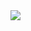 <img src='https://lh3.googleusercontent.com/mFF6HNy4faM5wB2DLRnRW-zThDQBBtQBe19mL1Cb9QL6bRXruXs6IpBNKqEbM8V0G4_UddHuqNBEtuyR8a7qkZYPRAGbwCGvM_KUBmcadFfMJ6Ja60Zv0e2N3W-UqzKCVJlbAbAg8RcuQAh5PYcpiObIZDudkmm4aX-CsvRP79R5yrp0KqDCCFb3yVF_qnZXvBi7Mi3BB30ZZIa6ud9WKX31V3lDlfjVECplAxN8DjaFr0pVq9p2jBXFWIrUd_Y_OUpqbIm9aRObTqcLRevID55m5EoxzQvsQCqlebKRj1n9cMAd5qDTQXUB-GvfpETwIkHchLTStWlpoVQvFpunMzMv6jOcDxbtHiAwk22H-iQVXnttoDnSGICCeBtCj0h8aPJJ2PBzVhey7va1PzLkCFwfiN6au9j25V5esKmkeLM5HHG0p3cBHeT5ecSPtNXz4zN1XkRWZy966uzTFTKUWhE-WU9M4pN6HXt-W7EJ48wLa5GjsykJel4mkz1wpVbyF8-oDtJ59GRzdzEWSdTFQYjmJyp--M8mP4jGDYVlUZXlEziXL2zzocaO3OrMYSyQa8Wrd671_HVygFcnhKVkUHMhYREuLtHP=w541-h961-no' />

